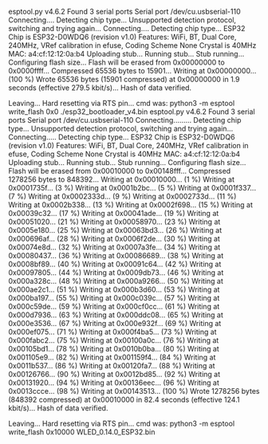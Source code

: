 esptool.py v4.6.2
Found 3 serial ports
Serial port /dev/cu.usbserial-110
Connecting....
Detecting chip type... Unsupported detection protocol, switching and trying again...
Connecting....
Detecting chip type... ESP32
Chip is ESP32-D0WDQ6 (revision v1.0)
Features: WiFi, BT, Dual Core, 240MHz, VRef calibration in efuse, Coding Scheme None
Crystal is 40MHz
MAC: a4:cf:12:12:0a:b4
Uploading stub...
Running stub...
Stub running...
Configuring flash size...
Flash will be erased from 0x00000000 to 0x0000ffff...
Compressed 65536 bytes to 15901...
Writing at 0x00000000... (100 %)
Wrote 65536 bytes (15901 compressed) at 0x00000000 in 1.9 seconds (effective 279.5 kbit/s)...
Hash of data verified.

Leaving...
Hard resetting via RTS pin...
cmd was: python3 -m esptool write_flash 0x0 ./esp32_bootloader_v4.bin
esptool.py v4.6.2
Found 3 serial ports
Serial port /dev/cu.usbserial-110
Connecting.........
Detecting chip type... Unsupported detection protocol, switching and trying again...
Connecting.....
Detecting chip type... ESP32
Chip is ESP32-D0WDQ6 (revision v1.0)
Features: WiFi, BT, Dual Core, 240MHz, VRef calibration in efuse, Coding Scheme None
Crystal is 40MHz
MAC: a4:cf:12:12:0a:b4
Uploading stub...
Running stub...
Stub running...
Configuring flash size...
Flash will be erased from 0x00010000 to 0x00148fff...
Compressed 1278256 bytes to 848392...
Writing at 0x00010000... (1 %)
Writing at 0x0001735f... (3 %)
Writing at 0x0001b2bc... (5 %)
Writing at 0x0001f337... (7 %)
Writing at 0x0002333d... (9 %)
Writing at 0x0002733d... (11 %)
Writing at 0x0002b338... (13 %)
Writing at 0x0002f698... (15 %)
Writing at 0x00039c32... (17 %)
Writing at 0x00041ade... (19 %)
Writing at 0x00051020... (21 %)
Writing at 0x00058970... (23 %)
Writing at 0x0005e180... (25 %)
Writing at 0x00063bd3... (26 %)
Writing at 0x000696af... (28 %)
Writing at 0x0006f2de... (30 %)
Writing at 0x00074e8d... (32 %)
Writing at 0x0007a3fe... (34 %)
Writing at 0x00080437... (36 %)
Writing at 0x00086689... (38 %)
Writing at 0x0008bf89... (40 %)
Writing at 0x00091c64... (42 %)
Writing at 0x00097805... (44 %)
Writing at 0x0009db73... (46 %)
Writing at 0x000a328c... (48 %)
Writing at 0x000a9266... (50 %)
Writing at 0x000ae2c1... (51 %)
Writing at 0x000b3d60... (53 %)
Writing at 0x000ba197... (55 %)
Writing at 0x000c039c... (57 %)
Writing at 0x000c59de... (59 %)
Writing at 0x000cf0cc... (61 %)
Writing at 0x000d7936... (63 %)
Writing at 0x000ddc08... (65 %)
Writing at 0x000e3536... (67 %)
Writing at 0x000e932f... (69 %)
Writing at 0x000ef075... (71 %)
Writing at 0x000f4ba5... (73 %)
Writing at 0x000fabc2... (75 %)
Writing at 0x00100a0c... (76 %)
Writing at 0x00105bd1... (78 %)
Writing at 0x0010b0ba... (80 %)
Writing at 0x001105e9... (82 %)
Writing at 0x001159f4... (84 %)
Writing at 0x0011b537... (86 %)
Writing at 0x00120fa7... (88 %)
Writing at 0x00126766... (90 %)
Writing at 0x0012bd85... (92 %)
Writing at 0x00131920... (94 %)
Writing at 0x00136eec... (96 %)
Writing at 0x0013ccce... (98 %)
Writing at 0x00143513... (100 %)
Wrote 1278256 bytes (848392 compressed) at 0x00010000 in 82.4 seconds (effective 124.1 kbit/s)...
Hash of data verified.

Leaving...
Hard resetting via RTS pin...
cmd was: python3 -m esptool write_flash 0x10000 WLED_0.14.0_ESP32.bin

